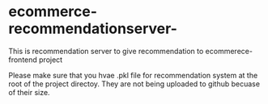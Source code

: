 # ecommerce-recommendationserver-
This is recommendation server to give recommendation to ecommerece-frontend project

Please make sure that you hvae .pkl file for recommendation system at the root of the project directoy.
They are not being uploaded to github becuase of their size.
